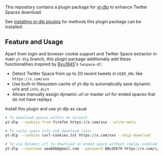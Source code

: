 This repository contains a plugin package for [yt-dlp](https://github.com/yt-dlp/yt-dlp#readme) to enhance Twitter Spaces download.

See [installing yt-dlp plugins](https://github.com/yt-dlp/yt-dlp#installing-plugins) for methods this plugin package can be installed.

## Feature and Usage

Apart from login and browser cookie support and Twitter Space extractor in main `yt-dlp` branch, this plugin package additionally add these functionalities inspired by [Ryu1845](https://github.com/Ryu1845)'s `twspace-dl`:
- Detect Twitter Space from up to 20 recent tweets in `USER_URL` like `https://x.com/xxx`
- Use built-in filesystem cache of yt-dlp to automatically save dynamic urls and `info_dict`
- Allows manually assign dynamic url or master url for ended spaces that do not have replays

Install this plugin and use yt-dlp as usual
```bash
# To download spaces within an account
yt-dlp --cookies-from firefox https://x.com/xxx --write-meta

# To cache space info and download later
yt-dlp --cookies curl-cookies.txt https://x.com/xxx --skip-download

# To use dynamic url to download an ended space without replay enabled
yt-dlp --username aaabbb@gmail.com --password ABcd5678 https://x.com/i/spaces/xxxxx --TwitterSpaces:dynamic_url "https://xxxx/xxx.../audio-space/dynamic_playlist.m3u8?type=live"
```
